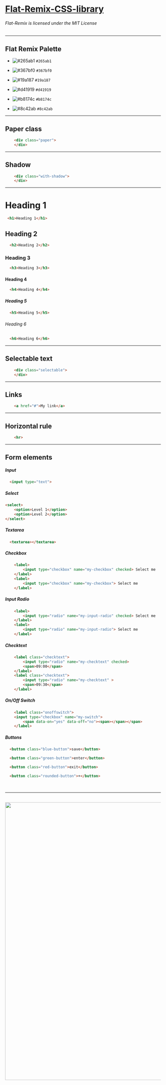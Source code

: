 # [Flat-Remix-CSS-library](http://drasite.com/flat-remix-css)

###### Flat-Remix is licensed under the MIT License
<hr>


Flat Remix Palette
------------------

- ![#265ab1](https://placehold.it/15/265ab1/000000?text=+) `#265ab1`

- ![#367bf0](https://placehold.it/15/367bf0/000000?text=+) `#367bf0`

- ![#19a187](https://placehold.it/15/19a187/000000?text=+) `#19a187`

- ![#d41919](https://placehold.it/15/d41919/000000?text=+) `#d41919`

- ![#b8174c](https://placehold.it/15/b8174c/000000?text=+) `#b8174c`

- ![#8c42ab](https://placehold.it/15/8c42ab/000000?text=+) `#8c42ab`

* * * * *

Paper class
-----------

``` html
    <div class="paper">
    </div>
```

* * * * *

Shadow
------

``` html
    <div class="with-shadow">
    </div>
```

* * * * *

Heading 1
=========

``` html
 <h1>Heading 1</h1>
```
 
Heading 2
---------

``` html
  <h2>Heading 2</h2>
```

### Heading 3

``` html
  <h3>Heading 3</h3>
```

#### Heading 4

``` html
  <h4>Heading 4</h4>
```

##### Heading 5

``` html
  <h5>Heading 5</h5>
```

###### Heading 6

``` html
  <h6>Heading 6</h6>
```

* * * * *

Selectable text
---------------

``` html
    <div class="selectable">
    </div>
```

* * * * *

Links
-----

``` html
    <a href="#">My link</a>
```

* * * * *

Horizontal rule
---------------

``` html
    <hr>
```

* * * * *

Form elements
-------------

##### Input

``` html
  <input type="text">
```

##### Select

``` html
<select>
    <option>Level 1</option>
    <option>Level 2</option>
</select>
```

##### Textarea
``` html
  <textarea></textarea>
```

##### Checkbox
``` html
    <label>
        <input type="checkbox" name="my-checkbox" checked> Select me
    </label>
    <label>
        <input type="checkbox" name="my-checkbox"> Select me
    </label>
``` 

##### Input Radio
``` html
    <label>
        <input type="radio" name="my-input-radio" checked> Select me
    </label>
    <label>
        <input type="radio" name="my-input-radio"> Select me
    </label>
```

##### Checktext
``` html
    <label class="checktext">
        <input type="radio" name="my-checktext" checked>
        <span>09:00</span>
    </label>
    <label class="checktext">
        <input type="radio" name="my-checktext" >
        <span>09:30</span>
    </label>
```

##### On/Off Switch
``` html
    <label class="onoffswitch">
    <input type="checkbox" name="my-switch">
        <span data-on="yes" data-off="no"><span></span></span>
    </label>
```

##### Buttons
``` html
  <button class="blue-button">save</button>
```

``` html
  <button class="green-button">enter</button>
```

``` html
  <button class="red-button">exit</button>
```

``` html
  <button class="rounded-button">+</button>
```
<br>
<hr>
<br>
<img src="https://github.com/daniruiz/Flat-Remix-CSS-library/blob/master/Images/1.png?raw=true" width=900>
